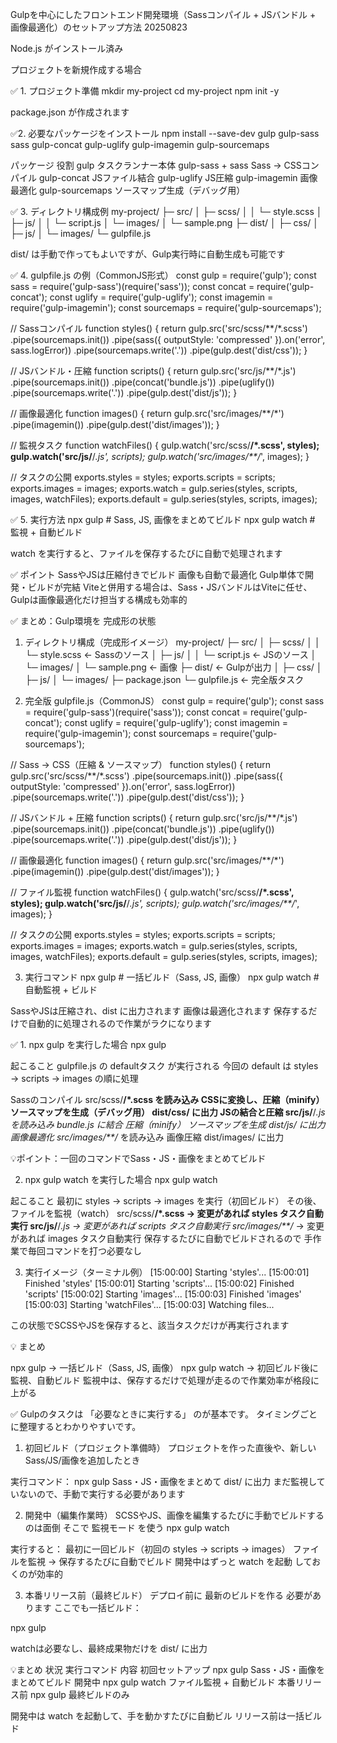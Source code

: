 Gulpを中心にしたフロントエンド開発環境（Sassコンパイル + JSバンドル + 画像最適化）のセットアップ方法 20250823

Node.js がインストール済み

プロジェクトを新規作成する場合

✅ 1. プロジェクト準備
mkdir my-project
cd my-project
npm init -y

package.json が作成されます

✅2. 必要なパッケージをインストール
npm install --save-dev gulp gulp-sass sass gulp-concat gulp-uglify gulp-imagemin gulp-sourcemaps

パッケージ	            役割
gulp	            タスクランナー本体
gulp-sass + sass	Sass → CSSコンパイル
gulp-concat	        JSファイル結合
gulp-uglify	        JS圧縮
gulp-imagemin	    画像最適化
gulp-sourcemaps	    ソースマップ生成（デバッグ用）

✅ 3. ディレクトリ構成例
my-project/
├─ src/
│  ├─ scss/
│  │   └─ style.scss
│  ├─ js/
│  │   └─ script.js
│  └─ images/
│      └─ sample.png
├─ dist/
│  ├─ css/
│  ├─ js/
│  └─ images/
└─ gulpfile.js

dist/ は手動で作ってもよいですが、Gulp実行時に自動生成も可能です

✅ 4. gulpfile.js の例（CommonJS形式）
const gulp = require('gulp');
const sass = require('gulp-sass')(require('sass'));
const concat = require('gulp-concat');
const uglify = require('gulp-uglify');
const imagemin = require('gulp-imagemin');
const sourcemaps = require('gulp-sourcemaps');

// Sassコンパイル
function styles() {
  return gulp.src('src/scss/**/*.scss')
    .pipe(sourcemaps.init())
    .pipe(sass({ outputStyle: 'compressed' }).on('error', sass.logError))
    .pipe(sourcemaps.write('.'))
    .pipe(gulp.dest('dist/css'));
}

// JSバンドル・圧縮
function scripts() {
  return gulp.src('src/js/**/*.js')
    .pipe(sourcemaps.init())
    .pipe(concat('bundle.js'))
    .pipe(uglify())
    .pipe(sourcemaps.write('.'))
    .pipe(gulp.dest('dist/js'));
}

// 画像最適化
function images() {
  return gulp.src('src/images/**/*')
    .pipe(imagemin())
    .pipe(gulp.dest('dist/images'));
}

// 監視タスク
function watchFiles() {
  gulp.watch('src/scss/**/*.scss', styles);
  gulp.watch('src/js/**/*.js', scripts);
  gulp.watch('src/images/**/*', images);
}

// タスクの公開
exports.styles = styles;
exports.scripts = scripts;
exports.images = images;
exports.watch = gulp.series(styles, scripts, images, watchFiles);
exports.default = gulp.series(styles, scripts, images);

✅ 5. 実行方法
npx gulp          # Sass, JS, 画像をまとめてビルド
npx gulp watch    # 監視 + 自動ビルド

watch を実行すると、ファイルを保存するたびに自動で処理されます

✅ ポイント
SassやJSは圧縮付きでビルド
画像も自動で最適化
Gulp単体で開発・ビルドが完結
Viteと併用する場合は、Sass・JSバンドルはViteに任せ、Gulpは画像最適化だけ担当する構成も効率的


✅ まとめ：Gulp環境を 完成形の状態
1. ディレクトリ構成（完成形イメージ）
my-project/
├─ src/
│  ├─ scss/
│  │   └─ style.scss       ← Sassのソース
│  ├─ js/
│  │   └─ script.js        ← JSのソース
│  └─ images/
│      └─ sample.png       ← 画像
├─ dist/                   ← Gulpが出力
│  ├─ css/
│  ├─ js/
│  └─ images/
├─ package.json
└─ gulpfile.js             ← 完全版タスク

2. 完全版 gulpfile.js（CommonJS）
const gulp = require('gulp');
const sass = require('gulp-sass')(require('sass'));
const concat = require('gulp-concat');
const uglify = require('gulp-uglify');
const imagemin = require('gulp-imagemin');
const sourcemaps = require('gulp-sourcemaps');

// Sass → CSS（圧縮 & ソースマップ）
function styles() {
  return gulp.src('src/scss/**/*.scss')
    .pipe(sourcemaps.init())
    .pipe(sass({ outputStyle: 'compressed' }).on('error', sass.logError))
    .pipe(sourcemaps.write('.'))
    .pipe(gulp.dest('dist/css'));
}

// JSバンドル + 圧縮
function scripts() {
  return gulp.src('src/js/**/*.js')
    .pipe(sourcemaps.init())
    .pipe(concat('bundle.js'))
    .pipe(uglify())
    .pipe(sourcemaps.write('.'))
    .pipe(gulp.dest('dist/js'));
}

// 画像最適化
function images() {
  return gulp.src('src/images/**/*')
    .pipe(imagemin())
    .pipe(gulp.dest('dist/images'));
}

// ファイル監視
function watchFiles() {
  gulp.watch('src/scss/**/*.scss', styles);
  gulp.watch('src/js/**/*.js', scripts);
  gulp.watch('src/images/**/*', images);
}

// タスクの公開
exports.styles = styles;
exports.scripts = scripts;
exports.images = images;
exports.watch = gulp.series(styles, scripts, images, watchFiles);
exports.default = gulp.series(styles, scripts, images);

3. 実行コマンド
npx gulp          # 一括ビルド（Sass, JS, 画像）
npx gulp watch    # 自動監視 + ビルド

SassやJSは圧縮され、dist に出力されます
画像は最適化されます
保存するだけで自動的に処理されるので作業がラクになります


✅ 1. npx gulp を実行した場合
npx gulp

起こること
gulpfile.js の defaultタスク が実行される
今回の default は styles → scripts → images の順に処理

Sassのコンパイル
src/scss/**/*.scss を読み込み
CSSに変換し、圧縮（minify）
ソースマップを生成（デバッグ用）
dist/css/ に出力
JSの結合と圧縮
src/js/**/*.js を読み込み
bundle.js に結合
圧縮（minify）
ソースマップを生成
dist/js/ に出力
画像最適化
src/images/**/* を読み込み
画像圧縮
dist/images/ に出力

💡ポイント：一回のコマンドでSass・JS・画像をまとめてビルド

2. npx gulp watch を実行した場合
npx gulp watch

起こること
最初に styles → scripts → images を実行（初回ビルド）
その後、ファイルを監視（watch）
src/scss/**/*.scss → 変更があれば styles タスク自動実行
src/js/**/*.js → 変更があれば scripts タスク自動実行
src/images/**/* → 変更があれば images タスク自動実行
保存するたびに自動でビルドされるので 手作業で毎回コマンドを打つ必要なし

3. 実行イメージ（ターミナル例）
[15:00:00] Starting 'styles'...
[15:00:01] Finished 'styles'
[15:00:01] Starting 'scripts'...
[15:00:02] Finished 'scripts'
[15:00:02] Starting 'images'...
[15:00:03] Finished 'images'
[15:00:03] Starting 'watchFiles'...
[15:00:03] Watching files...

この状態でSCSSやJSを保存すると、該当タスクだけが再実行されます

💡 まとめ

npx gulp → 一括ビルド（Sass, JS, 画像）
npx gulp watch → 初回ビルド後に監視、自動ビルド
監視中は、保存するだけで処理が走るので作業効率が格段に上がる


✅ Gulpのタスクは 「必要なときに実行する」 のが基本です。
タイミングごとに整理するとわかりやすいです。

1. 初回ビルド（プロジェクト準備時）
プロジェクトを作った直後や、新しいSass/JS/画像を追加したとき

実行コマンド：
npx gulp
Sass・JS・画像をまとめて dist/ に出力
まだ監視していないので、手動で実行する必要があります

2. 開発中（編集作業時）
SCSSやJS、画像を編集するたびに手動でビルドするのは面倒
そこで 監視モード を使う
npx gulp watch

実行すると：
最初に一回ビルド（初回の styles → scripts → images）
ファイルを監視 → 保存するたびに自動でビルド
開発中はずっと watch を起動 しておくのが効率的

3. 本番リリース前（最終ビルド）
デプロイ前に 最新のビルドを作る 必要があります
ここでも一括ビルド：

npx gulp

watchは必要なし、最終成果物だけを dist/ に出力

💡まとめ
状況	           実行コマンド	     内容
初回セットアップ	npx gulp	     Sass・JS・画像をまとめてビルド
開発中	           npx gulp watch	ファイル監視 + 自動ビルド
本番リリース前	    npx gulp    	 最終ビルドのみ

開発中は watch を起動して、手を動かすたびに自動ビル
リリース前は一括ビルド